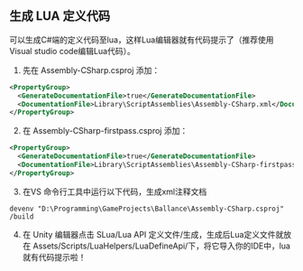 生成 LUA 定义代码
---

可以生成C#端的定义代码至lua，这样Lua编辑器就有代码提示了（推荐使用Visual studio code编辑Lua代码）。

1. 先在 Assembly-CSharp.csproj 添加：
```xml
<PropertyGroup>
  <GenerateDocumentationFile>true</GenerateDocumentationFile>
  <DocumentationFile>Library\ScriptAssemblies\Assembly-CSharp.xml</DocumentationFile>
</PropertyGroup>
```
2. 在 Assembly-CSharp-firstpass.csproj 添加：
```xml
<PropertyGroup>
  <GenerateDocumentationFile>true</GenerateDocumentationFile>
  <DocumentationFile>Library\ScriptAssemblies\Assembly-CSharp-firstpass.xml</DocumentationFile>
</PropertyGroup>
```
3. 在VS 命令行工具中运行以下代码，生成xml注释文档
```shell
devenv "D:\Programming\GameProjects\Ballance\Assembly-CSharp.csproj" /build
```

4. 在 Unity 编辑器点击 SLua/Lua API 定义文件/生成，生成后Lua定义文件就放在
Assets/Scripts/LuaHelpers/LuaDefineApi/下，将它导入你的IDE中，lua就有代码提示啦！
